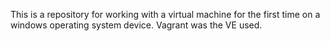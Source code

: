 This is a repository for working with a virtual machine for the first 
time on a windows operating system device. Vagrant was the VE used.
